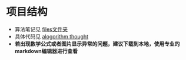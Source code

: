 # 项目结构
- 算法笔记见 [files文件夹](https://github.com/Janglejay/algorithm_thought/tree/master/files)
- 具体代码见 [alogorithm thought](https://github.com/Janglejay/algorithm_thought/tree/master/src/main/java)
- **若出现数学公式或者图片显示异常的问题，建议下载到本地，使用专业的markdown编辑器进行查看**
